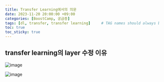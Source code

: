 ```yaml
---
title: Transfer Learning에서의 의문
date: 2023-11-20 20:00:00 +09:00
categories: [BoostCamp, 궁금증]
tags: [dl, transfer, transfer learning]     # TAG names should always be lowercase
toc: true
toc_sticky: true
---
```


## transfer learning의 layer 수정 이유
![image](https://cdn.jsdelivr.net/gh/lostdesire/lostdesire.github.io/_posts/image/transfer_1.png)

![image](https://cdn.jsdelivr.net/gh/lostdesire/lostdesire.github.io/_posts/image/transfer_2.png)
